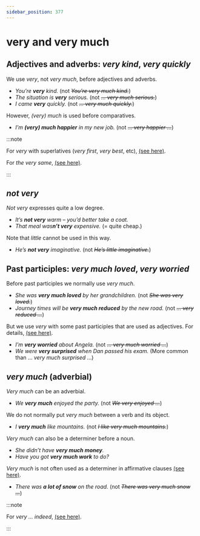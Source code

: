 ```yaml
---
sidebar_position: 377
---
```


# very and very much

## Adjectives and adverbs: *very kind*, *very quickly*

We use *very*, not *very much*, before adjectives and adverbs.

- *You’re **very** kind.* (not *~~You’re very much kind.~~*)
- *The situation is **very** serious.* (not *~~… very much serious.~~*)
- *I came **very** quickly.* (not *~~… very much quickly.~~*)

However, *(very) much* is used before comparatives.

- *I’m **(very) much happier** in my new job.* (not *~~… very happier …~~*)

:::note

For *very* with superlatives (*very first*, *very best*, etc), [(see here)](./../../grammar/comparison/much-older-by-far-the-oldest-etc#very-with-superlatives).

For *the very same*, [(see here)](./the-same).

:::

## *not very*

*Not very* expresses quite a low degree.

- *It’s **not very** warm – you’d better take a coat.*
- *That meal was**n’t very** expensive.* (= quite cheap.)

Note that *little* cannot be used in this way.

- *He’s **not very** imaginative.* (not *~~He’s little imaginative.~~*)

## Past participles: *very much loved*, *very worried*

Before past participles we normally use *very much*.

- *She was **very much loved** by her grandchildren.* (not *~~She was very loved.~~*)
- *Journey times will be **very much reduced** by the new road.* (not *~~… very reduced …~~*)

But we use *very* with some past participles that are used as adjectives. For details, [(see here)](./../../grammar/infinitives-ing-forms-and-past-participles/participles-ing-and-ed-forms-used-like-adjectives#much-admired-very-frightened).

- *I’m **very worried** about Angela.* (not *~~… very much worried …~~*)
- *We were **very surprised** when Dan passed his exam.* (More common than … *very much surprised* …)

## *very much* (adverbial)

*Very much* can be an adverbial.

- *We **very much** enjoyed the party.* (not *~~We very enjoyed …~~*)

We do not normally put *very much* between a verb and its object.

- *I **very much** like mountains.* (not *~~I like very much mountains.~~*)

*Very much* can also be a determiner before a noun.

- *She didn’t have **very much money**.*
- *Have you got **very much work** to do?*

*Very much* is not often used as a determiner in affirmative clauses [(see here)](./../../grammar/determiners-quantifiers/much-and-many#not-used-in-affirmative-clauses).

- *There was **a lot of snow** on the road.* (not *~~There was very much snow …~~*)

:::note

For *very … indeed*, [(see here)](./indeed).

:::
